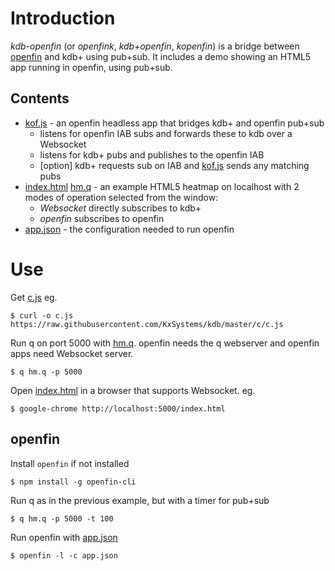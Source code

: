 
# Introduction
*kdb-openfin* (or *openfink*, *kdb+openfin*, *kopenfin*) 
 is a bridge between [openfin](http://openfin.co/) and kdb+ using pub+sub.  It includes a demo showing an HTML5 app running in openfin, using pub+sub.

## Contents
 - [kof.js](kof.js) - an openfin headless app that bridges kdb+ and openfin pub+sub
   - listens for openfin IAB subs and forwards these to kdb over a Websocket
   - listens for kdb+ pubs and publishes to the openfin IAB
   - [option] kdb+ requests sub on IAB and [kof.js](kof.js) sends any matching pubs
 - [index.html](index.html) [hm.q](hm.q) - an example HTML5 heatmap on localhost with 2 modes of operation selected from the window:
   - *Websocket* directly subscribes to kdb+
   - *openfin* subscribes to openfin
 - [app.json](app.json) - the configuration needed to run openfin

# Use
Get [c.js](https://raw.githubusercontent.com/KxSystems/kdb/master/c/c.js) eg. 
```
$ curl -o c.js https://raw.githubusercontent.com/KxSystems/kdb/master/c/c.js 
 ```

Run q on port 5000 with [hm.q](hm.q).  openfin needs the q webserver and openfin apps need Websocket server.
```
$ q hm.q -p 5000 
 ```

Open [index.html](index.html) in a browser that supports Websocket.  eg.
```
$ google-chrome http://localhost:5000/index.html 
 ```

## openfin 
Install `openfin` if not installed
```
$ npm install -g openfin-cli 
 ```

Run q as in the previous example, but with a timer for pub+sub
```
$ q hm.q -p 5000 -t 100 
 ```

Run openfin with [app.json](app.json) 
```
$ openfin -l -c app.json 
 ```

